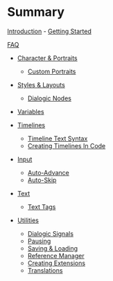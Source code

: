 # Summary

[Introduction](introduction.md)
    - [Getting Started](getting-started.md)

[FAQ](faq.md)

- [Character & Portraits](characters-and-portraits.md)
    - [Custom Portraits](custom-portraits.md)

- [Styles & Layouts](styles-and-layouts.md)
    - [Dialogic Nodes](dialogic-nodes.md)

- [Variables](variables.md)

- [Timelines]()
    - [Timeline Text Syntax](timeline-text-syntax.md)
    - [Creating Timelines In Code](creating-timelines-in-code.md)

- [Input]()
    - [Auto-Advance](auto-advance.md)
    - [Auto-Skip](auto-skip.md)

- [Text]()
    - [Text Tags](text-tags.md)

- [Utilities]()
    - [Dialogic Signals](dialogic-signals.md)
    - [Pausing](pausing.md)
    - [Saving & Loading](saving-and-loading.md)
    - [Reference Manager](reference-manager.md)
    - [Creating Extensions](creating-extensions.md)
    - [Translations](translation.md)
